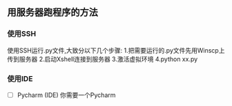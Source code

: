 ## 用服务器跑程序的方法


### 使用SSH
使用SSH运行.py文件,大致分以下几个步骤:
1.把需要运行的.py文件先用Winscp上传到服务器
2.启动Xshell连接到服务器
3.激活虚拟环境
4.python xx.py



### 使用IDE
- [ ] Pycharm   (IDE)
你需要一个Pycharm
